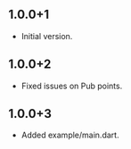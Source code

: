 ## 1.0.0+1

- Initial version.

## 1.0.0+2

- Fixed issues on Pub points.

## 1.0.0+3

- Added example/main.dart.
